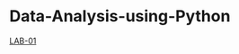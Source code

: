 # Data-Analysis-using-Python

[LAB-01](https://github.com/Mrinnovater/Data-Analysis-using-Python/blob/main/2203A52145_DAUP_Activity_01.ipynb)
